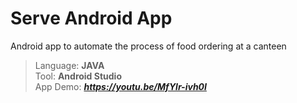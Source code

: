 # Serve Android App
Android app to automate the process of food ordering at a canteen


> Language: **JAVA** <br>
> Tool: **Android Studio** <br>
> App Demo: ***https://youtu.be/MfYlr-ivh0I***

